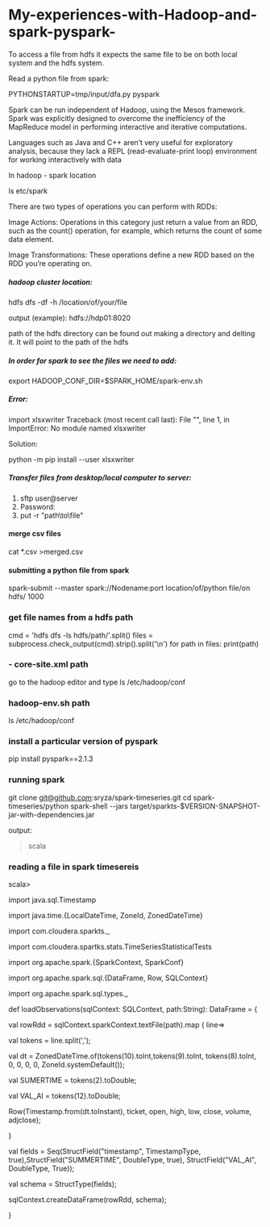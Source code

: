 # My-experiences-with-Hadoop-and-spark-pyspark-


To access a file from hdfs it expects the same file to be on both local system and the hdfs system.

Read a python file from spark:

PYTHONSTARTUP=tmp/input/dfa.py pyspark



>>>>>

Spark can be run independent of Hadoop, using the Mesos framework. Spark was explicitly designed to overcome the inefficiency of the MapReduce model in performing interactive and iterative computations.

Languages such as Java and C++ aren’t very useful for exploratory analysis, because they lack a REPL (read-evaluate-print loop) environment for working interactively with data


>>>>>>>>
In hadoop - spark location

ls etc/spark


>>>>>>>>>>>>>

There are two types of operations you can perform with RDDs:

Image Actions: Operations in this category just return a value from an RDD, such as the count() operation, for example, which returns the count of some data element.

Image Transformations: These operations define a new RDD based on the RDD you’re operating on.


>>>>>
#####  hadoop cluster location:

hdfs dfs -df -h /location/of/your/file

output (example): hdfs://hdp01:8020 

>>>>
path of the hdfs directory can be found out making a directory and delting it. It will point to the path of the hdfs


>>>>>
#####  In order for spark to see the files we need to add:

export HADOOP_CONF_DIR=$SPARK_HOME/spark-env.sh

>>>>>
#####  Error:

import xlsxwriter
Traceback (most recent call last):
  File "<stdin>", line 1, in <module>
ImportError: No module named xlsxwriter

Solution:

python -m pip install --user xlsxwriter


##### Transfer files from desktop/local computer to server:

1. sftp user@server
2. Password:
3. put -r "path\to\file"

#### merge csv files
cat *.csv >merged.csv

#### submitting a python file from spark

spark-submit --master spark://Nodename:port location/of/python file/on hdfs/ 1000


### get file names from a hdfs path


cmd = 'hdfs dfs -ls hdfs/path/'.split()
files = subprocess.check_output(cmd).strip().split('\n')
for path in files:
  print(path) 

### - core-site.xml path
go to the hadoop editor and type
ls /etc/hadoop/conf


### hadoop-env.sh path
ls /etc/hadoop/conf

### install a particular version of pyspark
pip install pyspark==2.1.3


### running spark
git clone git@github.com:sryza/spark-timeseries.git
cd spark-timeseries/python
spark-shell --jars target/sparkts-$VERSION-SNAPSHOT-jar-with-dependencies.jar

output:
>scala

### reading a file in spark timesereis
scala>

import java.sql.Timestamp

import java.time.{LocalDateTime, ZoneId, ZonedDateTime}

import com.cloudera.sparkts._

import com.cloudera.spartks.stats.TimeSeriesStatisticalTests

import org.apache.spark.{SparkContext, SparkConf}

import org.apache.spark.sql.{DataFrame, Row, SQLContext}

import org.apache.spark.sql.types._

def loadObservations(sqlContext: SQLContext, path:String): DataFrame = {

  val rowRdd = sqlContext.sparkContext.textFile(path).map { line=>
  
  val tokens = line.split(',');
  
  val dt = ZonedDateTime.of(tokens(10).toInt,tokens(9).toInt, tokens(8).toInt, 0, 0, 0, 0, ZoneId.systemDefault());
  
  val SUMERTIME = tokens(2).toDouble;
  
  val VAL_AI = tokens(12).toDouble;
  
  Row(Timestamp.from(dt.toInstant), ticket, open, high, low, close, volume, adjclose);
  
  }
  
  val fields = Seq(StructField("timestamp", TimestampType, true),StructField("SUMMERTIME", DoubleType, true), StructField("VAL_AI", DoubleType, True));
  
  val schema = StructType(fields);
  
  sqlContext.createDataFrame(rowRdd, schema);
  
  }



